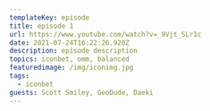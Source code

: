```yaml
---
templateKey: episode
title: episode 1
url: https://www.youtube.com/watch?v=_9Vjt_SLr1c
date: 2021-07-24T16:22:26.920Z
description: episode description
topics: iconbet, omm, balanced
featuredimage: /img/iconimg.jpg
tags:
  - iconbet
guests: Scott Smiley, GeoDude, Daeki
---
```

